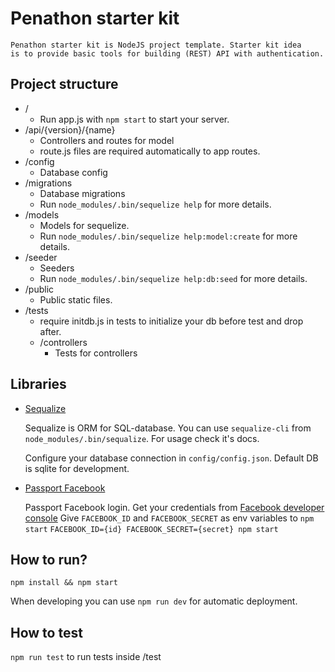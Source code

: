 # Penathon starter kit
    Penathon starter kit is NodeJS project template. Starter kit idea
    is to provide basic tools for building (REST) API with authentication.
     
## Project structure
* /
    * Run app.js with `npm start` to start your server.
* /api/{version}/{name}
    * Controllers and routes for model
    * route.js files are required automatically to app routes.
* /config
    * Database config
* /migrations
    * Database migrations
    * Run `node_modules/.bin/sequelize help` for more details.
* /models
    * Models for sequelize.
    * Run `node_modules/.bin/sequelize help:model:create`  for more details.
* /seeder
    * Seeders
    * Run `node_modules/.bin/sequelize help:db:seed`  for more details.
* /public
    * Public static files.
* /tests
    * require initdb.js in tests to initialize your db before test and drop after. 
    * /controllers
        * Tests for controllers
        
    
    
## Libraries
* [Sequalize](http://docs.sequelizejs.com/en/latest/)

    Sequalize is ORM for SQL-database. You can use `sequalize-cli` from
    `node_modules/.bin/sequalize`. For usage check it's docs.
    
    
    Configure your database connection in `config/config.json`. 
    Default DB is sqlite for development. 
    
* [Passport Facebook](https://github.com/jaredhanson/passport-facebook)
    
    Passport Facebook login.
    Get your credentials from [Facebook developer console](https://developers.facebook.com/)
    Give `FACEBOOK_ID` and `FACEBOOK_SECRET` as env variables to `npm start`
    `FACEBOOK_ID={id} FACEBOOK_SECRET={secret} npm start`
    
## How to run?
`npm install && npm start`


When developing you can use `npm run dev` for automatic deployment.

## How to test
`npm run test` to run tests inside /test
